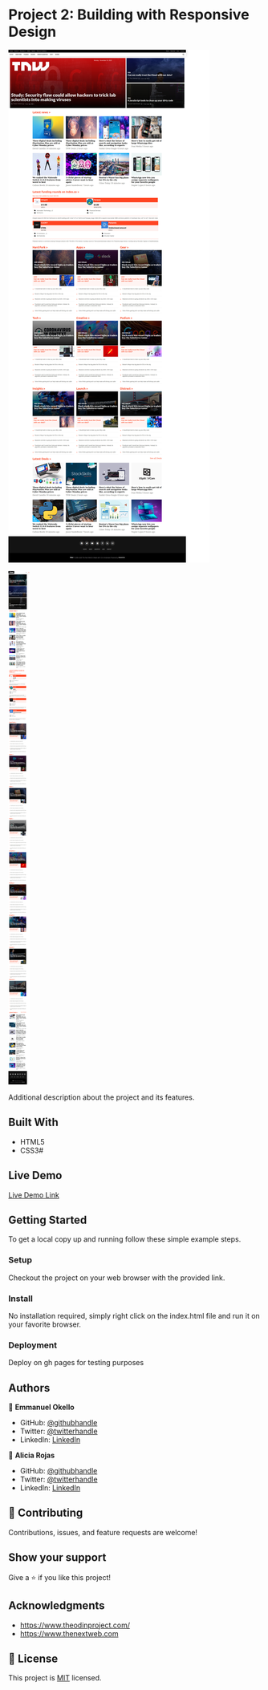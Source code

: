 # Project 2: Building with Responsive Design

![screenshot](./Desktop.jpg)

![screenshot](./Mobile.jpg)

Additional description about the project and its features.

## Built With

- HTML5
- CSS3#


## Live Demo

[Live Demo Link](https://oxenprogrammer.github.io/thenextweb-clone/)


## Getting Started


To get a local copy up and running follow these simple example steps.


### Setup
Checkout the project on your web browser with the provided link.

### Install
No installation required, simply right click on the index.html file and run it on your favorite browser.

### Deployment
Deploy on gh pages for testing purposes



## Authors

👤 **Emmanuel Okello**

- GitHub: [@githubhandle](https://github.com/oxenprogrammer)
- Twitter: [@twitterhandle](https://twitter.com/ox_emmy)
- LinkedIn: [LinkedIn](https://www.linkedin.com/in/emanuel-okello-1217b4b3/)

👤 **Alicia Rojas**

- GitHub: [@githubhandle](https://github.com/aliciapaz)
- Twitter: [@twitterhandle](https://twitter.com/aliciap38180090 )
- LinkedIn: [LinkedIn](https://www.linkedin.com/in/alicia-rojas-71468418a/ )

## 🤝 Contributing

Contributions, issues, and feature requests are welcome!


## Show your support

Give a ⭐️ if you like this project!

## Acknowledgments

- https://www.theodinproject.com/
- https://www.thenextweb.com

## 📝 License

This project is [MIT](./LICENSE) licensed.